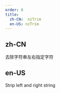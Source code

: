 ```yaml
---
order: 8
title:
  zh-CN:  nzTrim
  en-US: nzTrim
---
```


## zh-CN

去除字符串左右指定字符

## en-US

Strip left and right string